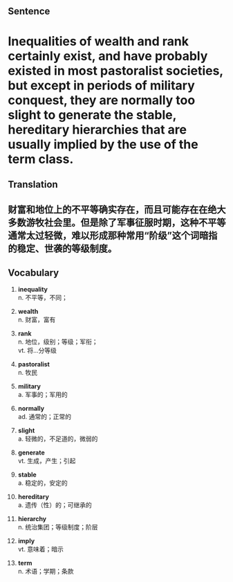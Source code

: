 ## Sentence

<h1>Inequalities of wealth and rank certainly exist, and have probably existed in most pastoralist societies, but except in periods of military conquest, they are normally too slight to generate the stable, hereditary hierarchies that are usually implied by the use of the term class.</h1>

## Translation

<h2>财富和地位上的不平等确实存在，而且可能存在在绝大多数游牧社会里。但是除了军事征服时期，这种不平等通常太过轻微，难以形成那种常用“阶级”这个词暗指的稳定、世袭的等级制度。</h2>

## Vocabulary   

1. **inequality**      
n. 不平等，不同；      

2. **wealth**      
n. 财富，富有       

3. **rank**       
n. 地位，级别；等级；军衔；      
vt. 将...分等级       

4. **pastoralist**      
n. 牧民       

5. **military**     
a. 军事的；军用的       

6. **normally**      
ad. 通常的；正常的      

7. **slight**       
a. 轻微的，不足道的，微弱的        

8. **generate**       
vt. 生成，产生；引起        

9. **stable**       
a. 稳定的，安定的       

10. **hereditary**       
a. 遗传（性）的；可继承的       

11. **hierarchy**       
n. 统治集团；等级制度；阶层       

12. **imply**       
vt. 意味着；暗示       

13. **term**       
n. 术语；学期；条款       







